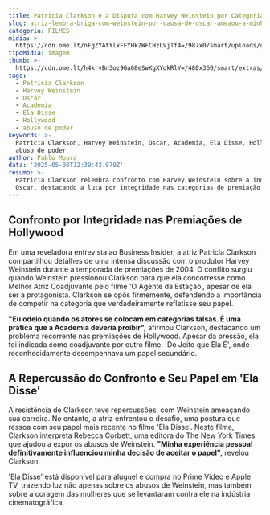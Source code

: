 ```yaml
---
title: Patricia Clarkson e a Disputa com Harvey Weinstein por Categoria no Oscar
slug: atriz-lembra-briga-com-weinstein-por-causa-de-oscar-ameaou-a-minha-carreira
categoria: FILMES
midia: >-
  https://cdn.ome.lt/nFgZYAtYlxFFYHk2WFCHzLVjTf4=/987x0/smart/uploads/conteudo/fotos/patricia.png
tipoMidia: imagem
thumb: >-
  https://cdn.ome.lt/h4krvBn3oz9Ga68eSwKgXYokRlY=/480x360/smart/extras/conteudos/patricia.png
tags:
  - Patricia Clarkson
  - Harvey Weinstein
  - Oscar
  - Academia
  - Ela Disse
  - Hollywood
  - abuso de poder
keywords: >-
  Patricia Clarkson, Harvey Weinstein, Oscar, Academia, Ela Disse, Hollywood,
  abuso de poder
author: Pablo Moura
data: '2025-05-08T12:39:42.979Z'
resumo: >-
  Patricia Clarkson relembra confronto com Harvey Weinstein sobre a indicação ao
  Oscar, destacando a luta por integridade nas categorias de premiação.
---
```


## Confronto por Integridade nas Premiações de Hollywood

Em uma reveladora entrevista ao Business Insider, a atriz Patricia Clarkson compartilhou detalhes de uma intensa discussão com o produtor Harvey Weinstein durante a temporada de premiações de 2004. O conflito surgiu quando Weinstein pressionou Clarkson para que ela concorresse como Melhor Atriz Coadjuvante pelo filme 'O Agente da Estação', apesar de ela ser a protagonista. Clarkson se opôs firmemente, defendendo a importância de competir na categoria que verdadeiramente refletisse seu papel.

**"Eu odeio quando os atores se colocam em categorias falsas. É uma prática que a Academia deveria proibir",** afirmou Clarkson, destacando um problema recorrente nas premiações de Hollywood. Apesar da pressão, ela foi indicada como coadjuvante por outro filme, 'Do Jeito que Ela É', onde reconhecidamente desempenhava um papel secundário.

## A Repercussão do Confronto e Seu Papel em 'Ela Disse'

A resistência de Clarkson teve repercussões, com Weinstein ameaçando sua carreira. No entanto, a atriz enfrentou o desafio, uma postura que ressoa com seu papel mais recente no filme 'Ela Disse'. Neste filme, Clarkson interpreta Rebecca Corbett, uma editora do The New York Times que ajudou a expor os abusos de Weinstein. **"Minha experiência pessoal definitivamente influenciou minha decisão de aceitar o papel",** revelou Clarkson.

'Ela Disse' está disponível para aluguel e compra no Prime Video e Apple TV, trazendo luz não apenas sobre os abusos de Weinstein, mas também sobre a coragem das mulheres que se levantaram contra ele na indústria cinematográfica.
